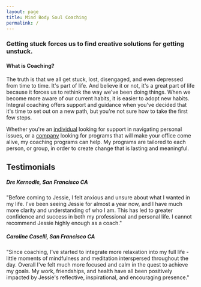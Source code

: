 ```yaml
---
layout: page
title: Mind Body Soul Coaching
permalink: /
---
```


### Getting stuck forces us to find creative solutions for getting unstuck.

#### What is Coaching?

The truth is that we all get stuck, lost, disengaged, and even depressed from time to time. It's part of life. And believe it or not, it's a great part of life because it forces us to rethink the way we've been doing things. When we become more aware of our current habits, it is easier to adopt new habits. Integral coaching offers support and guidance when you've decided that it's time to set out on a new path, but you're not sure how to take the first few steps. 

Whether you're an [individual](/individuals) looking for support in navigating personal issues, or a [company](/companies) looking for programs that will make your office come alive, my coaching programs can help. My programs are tailored to each person, or group, in order to create change that is lasting and meaningful. 

<div class="blue-border" markdown="1">

## Testimonials

##### Dre Kernodle, San Francisco CA

"Before coming to Jessie, I felt anxious and unsure about what I wanted in my life. I've been seeing Jessie for almost a year now, and I have much more clarity and understanding of who I am. This has led to greater confidence and success in both my professional and personal life. I cannot recommend Jessie highly enough as a coach."

##### Caroline Caselli, San Francisco CA

"Since coaching, I've started to integrate more relaxation into my full life - little moments of mindfulness and meditation interspersed throughout the day. Overall I've felt much more focused and calm in the quest to achieve my goals. My work, friendships, and health have all been positively impacted by Jessie's reflective, inspirational, and encouraging presence."

</div>
